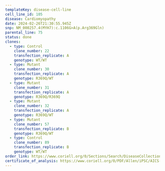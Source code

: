 ```yaml
---
templateKey: disease-cell-line
cell_line_id: 105
disease: Cardiomyopathy
date: 2024-02-26T21:30:55.945Z
snp: NM_000257.4(MYH7):c.1106G>A(p.Arg369Gln)
parental_line: 75
status: done
clones:
  - type: Control
    clone_number: 22
    transfection_replicate: A
    genotype: WT/WT
  - type: Mutant
    clone_number: 30
    transfection_replicate: A
    genotype: R369Q/WT
  - type: Mutant
    clone_number: 31
    transfection_replicate: A
    genotype: R369Q/R369Q
  - type: Mutant
    clone_number: 32
    transfection_replicate: A
    genotype: R369Q/WT
  - type: Mutant
    clone_number: 57
    transfection_replicate: B
    genotype: R369Q/WT
  - type: Control
    clone_number: 89
    transfection_replicate: B
    genotype: WT/WT
order_link: https://www.coriell.org/0/Sections/Search/DiseaseCollection_Detail.aspx?Ref=AICS-0105&Product=CiPSC&PgId=166
certificate_of_analysis: https://www.coriell.org/0/PDF/Allen/iPSC/AICS-0105_CofA.pdf
---
```

